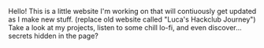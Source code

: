 Hello! This is a little website I'm working on that will contiuously get updated as I make new stuff. (replace old website called "Luca's Hackclub Journey")
Take a look at my projects, listen to some chill lo-fi, and even discover... secrets hidden in the page?